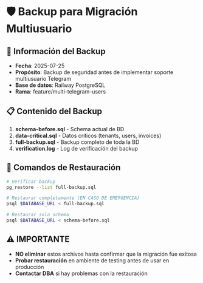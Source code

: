 # 🛡️ Backup para Migración Multiusuario

## 📅 Información del Backup

- **Fecha**: 2025-07-25
- **Propósito**: Backup de seguridad antes de implementar soporte multiusuario Telegram
- **Base de datos**: Railway PostgreSQL
- **Rama**: feature/multi-telegram-users

## 📋 Contenido del Backup

1. **schema-before.sql** - Schema actual de BD
2. **data-critical.sql** - Datos críticos (tenants, users, invoices)
3. **full-backup.sql** - Backup completo de toda la BD
4. **verification.log** - Log de verificación del backup

## 🔧 Comandos de Restauración

```bash
# Verificar backup
pg_restore --list full-backup.sql

# Restaurar completamente (EN CASO DE EMERGENCIA)
psql $DATABASE_URL < full-backup.sql

# Restaurar solo schema
psql $DATABASE_URL < schema-before.sql
```

## ⚠️ IMPORTANTE

- **NO eliminar** estos archivos hasta confirmar que la migración fue exitosa
- **Probar restauración** en ambiente de testing antes de usar en producción
- **Contactar DBA** si hay problemas con la restauración